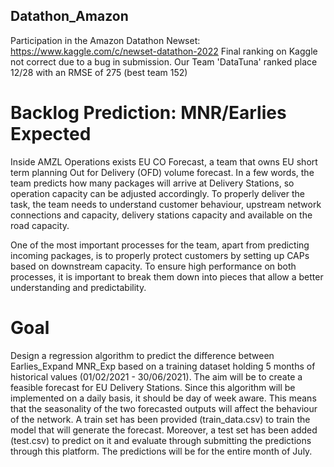 ## Datathon_Amazon
Participation in the Amazon Datathon Newset: https://www.kaggle.com/c/newset-datathon-2022
Final ranking on Kaggle not correct due to a bug in submission. Our Team 'DataTuna' ranked place 12/28 with an RMSE of 275 (best team 152)

# Backlog Prediction: MNR/Earlies Expected
Inside AMZL Operations exists EU CO Forecast, a team that owns EU short term planning Out for Delivery (OFD) volume forecast. In a few words, the team predicts how many packages will arrive at Delivery Stations, so operation capacity can be adjusted accordingly. To properly deliver the task, the team needs to understand customer behaviour, upstream network connections and capacity, delivery stations capacity and available on the road capacity.

One of the most important processes for the team, apart from predicting incoming packages, is to properly protect customers by setting up CAPs based on downstream capacity. To ensure high performance on both processes, it is important to break them down into pieces that allow a better understanding and predictability.

# Goal
Design a regression algorithm to predict the difference between Earlies_Expand MNR_Exp based on a training dataset holding 5 months of historical values (01/02/2021 - 30/06/2021). The aim will be to create a feasible forecast for EU Delivery Stations. Since this algorithm will be implemented on a daily basis, it should be day of week aware. This means that the seasonality of the two forecasted outputs will affect the behaviour of the network.
A train set has been provided (train_data.csv) to train the model that will generate the forecast. Moreover, a test set has been added (test.csv) to predict on it and evaluate through submitting the predictions through this platform. The predictions will be for the entire month of July.
